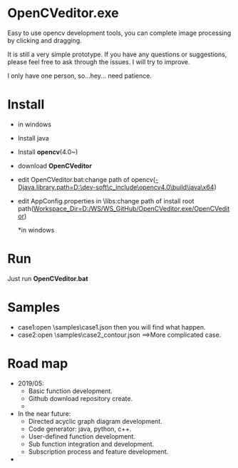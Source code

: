 # OpenCVeditor.exe
Easy to use opencv development tools, you can complete image processing by clicking and dragging.

It is still a very simple prototype. If you have any questions or suggestions, please feel free to ask through the issues. I will try to improve.

I only have one person, so...hey... need patience.

# Install
- in windows

- Install java

- Install **opencv**(4.0~)

- download **OpenCVeditor**

- edit OpenCVeditor.bat:change path of opencv(<u>-Djava.library.path=D:\dev-soft\c_include\opencv4.0\build\java\x64</u>)

- edit AppConfig.properties in \libs:change path of install root path(<u>Workspace_Dir=D:/WS/WS_GitHub/OpenCVeditor.exe/OpenCVeditor</u>)

  *in windows

# Run
Just run **OpenCVeditor.bat**

# Samples
- case1:open \samples\case1.json then you will find what happen.
- case2:open \samples\case2_contour.json ==>More complicated case.



# Road map

- 2019/05:
  - Basic function development.
  - Github download repository create.
  - 
- In the near future:
  - Directed acyclic graph diagram development.
  - Code generator: java, python, c++.
  - User-defined function development.
  - Sub function integration and development.
  - Subscription process and feature development.
- 